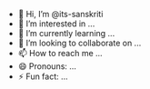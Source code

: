 - 👋 Hi, I’m @its-sanskriti
- 👀 I’m interested in ...
- 🌱 I’m currently learning ...
- 💞️ I’m looking to collaborate on ...
- 📫 How to reach me ...
- 😄 Pronouns: ...
- ⚡ Fun fact: ...

<!---
its-sanskriti/its-sanskriti is a ✨ special ✨ repository because its `README.md` (this file) appears on your GitHub profile.
You can click the Preview link to take a look at your changes.
--->
